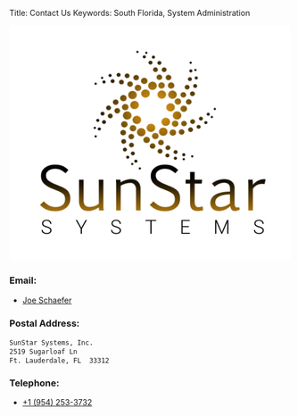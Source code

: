 Title: Contact Us
Keywords: South Florida, System Administration

![SunStar Systems](images/sunstarlogowhole.png)

### Email:

- [Joe Schaefer](mailto:joe@sunstarsys.com)

### Postal Address:

    SunStar Systems, Inc.
    2519 Sugarloaf Ln
    Ft. Lauderdale, FL  33312

### Telephone:

- [+1 (954) 253-3732](tel://1.954.253.3732/)


